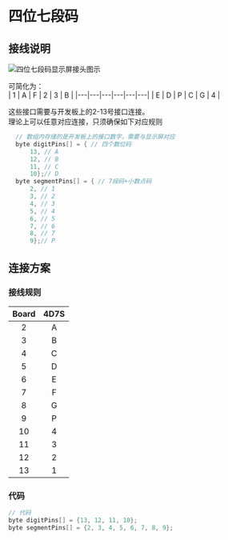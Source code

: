 # 四位七段码
## 接线说明
![四位七段码显示屏接头图示](https://osoyoo.com/wp-content/uploads/2017/08/4-digit-7-segment-LED-display-pinout.png)

可简化为：  
| 1 | A | F | 2 | 3 | B |
|---|---|---|---|---|---|
| E | D | P | C | G | 4 |

这些接口需要与开发板上的2-13号接口连接。  
理论上可以任意对应连接，只须确保如下对应规则
```c
  // 数组内存储的是开发板上的接口数字，需要与显示屏对应
  byte digitPins[] = { // 四个数位码
      13, // A 
      12, // B
      11, // C
      10};// D
  byte segmentPins[] = { // 7段码+小数点码
      2, // 1
      3, // 2
      4, // 3
      5, // 4
      6, // 5
      7, // 6 
      8, // 7
      9};// P
```

## 连接方案
### 接线规则
| Board | 4D7S |
|:-----:|:----:|
|   2   |   A  |
|   3   |   B  |
|   4   |   C  |
|   5   |   D  |
|   6   |   E  |
|   7   |   F  |
|   8   |   G  |
|   9   |   P  |
|   10  |   4  |
|   11  |   3  |
|   12  |   2  |
|   13  |   1  |

### 代码
```c
// 代码
byte digitPins[] = {13, 12, 11, 10};
byte segmentPins[] = {2, 3, 4, 5, 6, 7, 8, 9};
```